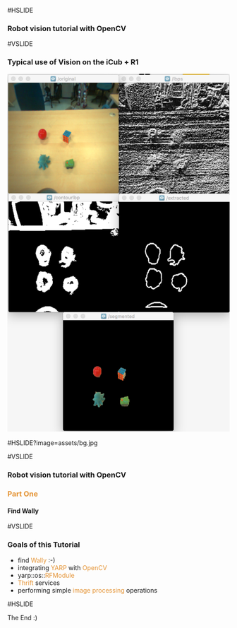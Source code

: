 #HSLIDE

### Robot vision tutorial with OpenCV
#VSLIDE
### Typical use of Vision on the iCub + R1

![Logo](assets/lbpExtract.png)

#HSLIDE?image=assets/bg.jpg

#VSLIDE
### Robot vision tutorial with OpenCV
### <span style="color:#e49436">Part One</span>
#### Find Wally

#VSLIDE
### Goals of this Tutorial
 - find <span style="color:#e49436">Wally</span> :-)
 - integrating <span style="color:#e49436">YARP</span> with <span style="color:#e49436">OpenCV</span>
 - yarp::os::<span style="color:#e49436">RFModule</span>
 - <span style="color:#e49436">Thrift</span> services
 - performing simple <span style="color:#e49436">image processing</span> operations

#HSLIDE

The End :)
